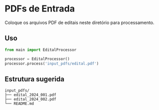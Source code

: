 # PDFs de Entrada

Coloque os arquivos PDF de editais neste diretório para processamento.

## Uso

```python
from main import EditalProcessor

processor = EditalProcessor()
processor.process('input_pdfs/edital.pdf')
```

## Estrutura sugerida

```
input_pdfs/
├── edital_2024_001.pdf
├── edital_2024_002.pdf
└── README.md
```

